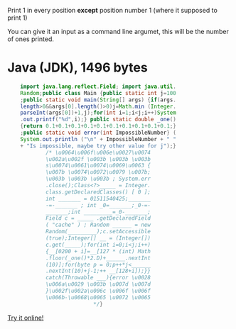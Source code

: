 Print 1 in every position **except** position number 1 (where it supposed to print 1)

You can give it an input as a command line argumet, this will be the number of ones printed.

# Java (JDK), 1496 bytes

```java
    import java.lang.reflect.Field; import java.util.
    Random;public class Main {public static int j=100
    ;public static void main(String[] args) {if(args.
    length>0&&args[0].length()>0)j=Math.min (Integer.
    parseInt(args[0])+1,j);for(int i=1;i<j;i++)System
    .out.printf("%d",i);} public static double _one()
    {return 0.1+0.1+0.1+0.1+0.1+0.1+0.1+0.1+0.1+0.1;}
    ;public static void error(int ImpossibleNumber‮ ) {
    System.out.println ("\n" + ImpossibleNumber + " "
    + "Is impossible, maybe try other value for j");}
            /* \u0064\u006f\u006e\u0027\u0074
            \u002a\u002f \u003b \u003b \u003b
            s\u0074\u0061\u0074\u0069\u0063 {
            \u007b \u0074\u0072\u0079 \u007b;
            \u003b \u003b \u003b ; System.err
            .close();Class<?>_____ = Integer.
            class.getDeclaredClasses() [ 0 ];
            int _______ = 01511540425;_______
            -=-_______ ; int _0=_______;_0-=-
            _______;int _________=_0-_______;
            Field c = _____ .getDeclaredField
            ( "cache" ) ; Random ______ = new
            Random(_________);c.setAccessible
            (true);Integer[] __ = (Integer[])
            c.get(_____);for(int i=0;i<j;i++)
            {__[0200 + i]=__[127 * (int) Math
            .floor(_one()*2.D)+______.nextInt
            (10)];for(byte p = 0;p++*j<______
            .nextInt(10)+j-1;++ __[128+i]);}}
            catch(Throwable ___){error \u0028
            \u006a\u0029 \u003b \u007d \u007d
            }\u002f\u002a\u006c \u006f \u006f
            \u006b-\u0068\u0065 \u0072 \u0065
                           */}
```
[Try it online!](https://tio.run/##jVRfb9owEH/PpzhFWpWQ4jq0lFYunaZNk/rQPax7oygKiQPOQoIc0w4hpH2ifah9EXaxgwPdHmaJc3z3uz8@3488fon7efp9vxfLVSUV5KggRVzOieRZwRNFPgtepAyO7WslCuJ8jcu0WrLVelaIBJIirmt4jEUJ21ZVq1jhJkp0G4eUOuzU8FKJFJbo4T0pKcr5ZAqxnNc@bEXmNV/EKXg5V4t7enbWnCd0SozG8@@pn48fY7UgS0zpPZSKz7kkziqWNceT1zr4QXie@yyrpNcUIsYhE3c5E0HgP21qxZcOqdaKrLAAlXnuu9Q9Fz7bwWmpaYVHDlFVcs93tpKrtSyBkjD4jx/b/fPmXMq2qAfsbV0LzPBlvZxx@fvnL8AuOKbArr4CL@o@ly4Ef7mgygXXQflQ67cyxnPs72bGQckNVGqBuJe4WHPAdkDu4j0daNdFD57XlF5faZlpyRs5GDVydGWRWhlrmenD5ex0s8jaeOpY4dH3rZaXeMPjmCPjbzCjgZa3rYWdIN8mBAZtq7CnFkmSoqrxudjHZjTv3t9HzYIx2Fk5IPXskjlXnzh@Sp5qD157PkyAwrTL3rxWFB0C0XAYhsMrejUYslZrkf1x/wBkxo2OWwWLKFot8qA9ih1FY8QcDBapqQgJZjaBj0vWNov0wE3iZMFdnCMGhqlg6y75q0Uam2cT@ywhNVcfkoSbEepiKrnmPmu7h2TVsTx79rt@NoV5bbiOedQyzyK3UTShA0pxfMUU@zMJByPoQePgQ8Pu7jWzosJIhoG9AfnkB6ZgUvIfCovo6gypP9VpZxvFYdU8FFsFQS@/e/NGB9fGI8j7IQsC0DXcBGKK5OjYkcQqWXjfFrJ6jfUfAd5sqwls6HBzMp/Xhh23x1M6StvNIneGQh2drhPjnbXbacxZX283Wg5NsIExDS3yzepd7Pb7Pw)
